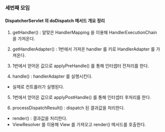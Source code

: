 ### 세번째 모임

#### DispatcherServlet 의 doDispatch 메서드 개요 정리

1. getHandler() : 알맞은 HandlerMapping 을 이용해 HandlerExecutionChain 을 가져온다.

2. getHandlerAdapter() : 1번에서 가져온 handler 를 키로 HandlerAdapter 를 가져온다.

3. 1번에서 얻어온 값으로 applyPreHandle() 를 통해 인터셉터 전처리를 한다.

4. handle() : handlerAdapter 를 실행시킨다.
 - 실제로 컨트롤러가 실행된다.
 
5. 1번에서 얻어온 값으로 applyPostHandle() 를 통해 인터셉터 후처리를 한다.

6. processDispatchResult() : dispatch 된 결과값을 처리한다.
 - render() : 결과값을 처리한다.
 - ViewResolver 를 이용해 View 를 가져오고 render() 메서드를 호출한다.
